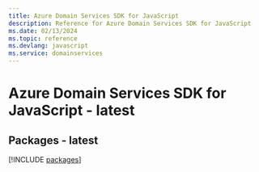 ```yaml
---
title: Azure Domain Services SDK for JavaScript
description: Reference for Azure Domain Services SDK for JavaScript
ms.date: 02/13/2024
ms.topic: reference
ms.devlang: javascript
ms.service: domainservices
---
```

# Azure Domain Services SDK for JavaScript - latest
## Packages - latest
[!INCLUDE [packages](domain-services-index.md)]